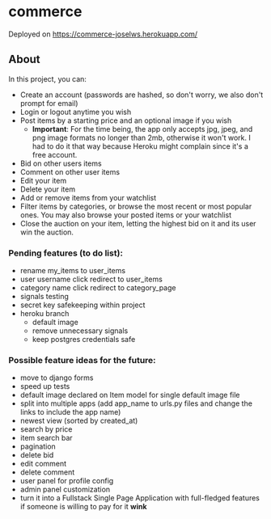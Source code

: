 # commerce

Deployed on https://commerce-joselws.herokuapp.com/

## About

In this project, you can:

- Create an account (passwords are hashed, so don't worry, we also don't prompt for email)
- Login or logout anytime you wish
- Post items by a starting price and an optional image if you wish
    - **Important**: For the time being, the app only accepts jpg, jpeg, and png image formats no longer than 2mb, otherwise it won't work. I had to do it that way because Heroku might complain since it's a free account.
- Bid on other users items
- Comment on other user items
- Edit your item
- Delete your item
- Add or remove items from your watchlist
- Filter items by categories, or browse the most recent or most popular ones. You may also browse your posted items or your watchlist
- Close the auction on your item, letting the highest bid on it and its user win the auction.

### Pending features (to do list):

- rename my_items to user_items
- user username click redirect to user_items
- category name click redirect to category_page 
- signals testing
- secret key safekeeping within project
- heroku branch
    - default image
    - remove unnecessary signals
    - keep postgres credentials safe

### Possible feature ideas for the future:

- move to django forms
- speed up tests
- default image declared on Item model for single default image file
- split into multiple apps (add app_name to urls.py files and change the links to include the app name)
- newest view (sorted by created_at)
- search by price
- item search bar
- pagination
- delete bid
- edit comment
- delete comment 
- user panel for profile config
- admin panel customization
- turn it into a Fullstack Single Page Application with full-fledged features if someone is willing to pay for it **wink**
